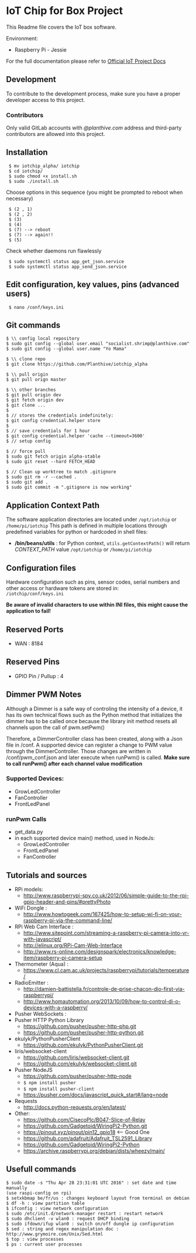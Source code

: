 # IoT Chip for Box Project

This Readme file covers the IoT box software.    

Environment:
* Raspberry Pi - Jessie

For the full documentation please refer to 
[Official IoT Project Docs](http://escorp.ddns.net:55575/iotbox/software-docs/)

## Development
To contribute to the development process, make sure you have a proper developer 
access to this project.   
### Contributors
Only valid GitLab accounts with <i>@planthive.com</i> address and third-party 
contributors are allowed into this project. 



## Installation
     $ mv iotchip_alpha/ iotchip
     $ cd iotchip/
     $ sudo chmod +x install.sh
     $ sudo ./install.sh

Choose options in this sequence (you might be prompted to reboot when necessary)

     $ (2 , 1)
     $ (2 , 2)
     $ (3)
     $ (4)
     $ (7) --> reboot
     $ (7) --> again!!
     $ (5)



Check whether daemons run flawlessly

     $ sudo systemctl status app_get_json.service
     $ sudo systemctl status app_send_json.service


## Edit configuration, key values, pins  (advanced users)
     $ nano /conf/keys.ini 


## Git commands

    $ \\ config local repository
    $ sudo git config --global user.email "socialist.shrimp@planthive.com"
    $ sudo git config --global user.name "Yo Mama"

    $ \\ clone repo
    $ git clone https://github.com/Planthive/iotchip_alpha

    $ \\ pull origin
    $ git pull orign master
    
    $ \\ other branches
    $ git pull origin dev
    $ git fetch origin dev
    $ git clone ...
    $ 
    $ // stores the credentials indefinitely:
    $ git config credential.helper store
    $
    $ // save credentials for 1 hour
    $ git config credential.helper 'cache --timeout=3600'
    $ // setup config

    $ // force pull
    $ sudo git fetch origin alpha-stable
    $ sudo git reset --hard FETCH_HEAD
   
    $ // Clean up worktree to match .gitignore
    $ sudo git rm -r --cached .
    $ sudo git add .
    $ sudo git commit -m ".gitignore is now working"

## Application Context Path
The software application directories are located under `/opt/iotchip` or `/home/pi/iotchip`
This path is defined in multiple locations through predefined variables for python 
or hardcoded in shell files:
* <b>/bin/beans/utils</b> : for Python context, `utils.getContextPath()` will 
return <i>CONTEXT_PATH</i> value `/opt/iotchip` or `/home/pi/iotchip`

## Configuration files
Hardware configuration such as pins, sensor codes, serial numbers and other 
access or hardware tokens are stored in:  
`/iotchip/conf/keys.ini` 

<b>Be aware of invalid characters to use within INI files, this might cause the 
application to fail!</b> 

## Reserved Ports
* WAN : 8184

## Reserved Pins
* GPIO Pin / Pullup : 4



## Dimmer PWM Notes
Although a Dimmer is a safe way of controling the intensity of a device, it has its own 
technical flows such as the Python method that initializes the dimmer has to be called once 
because the library init method resets all channels upon the call of pwm.setPwm()

Therefore, a DimmerController class has been created, along with a Json file in /conf.
A supported device can register a change to PWM value through the DimmerController. 
Those changes are written in /conf/pwm_conf.json and later execute when runPwm() is called.
<b>Make sure to call runPwm() after each channel value modification</b>

### Supported Devices:
* GrowLedController
* FanController
* FrontLedPanel

### runPwm Calls
* get_data.py
* in each supported device main() method, used in NodeJs:
	* GrowLedController
	* FrontLedPanel
	* FanController

## Tutorials and sources
* RPi models:
    * http://www.raspberrypi-spy.co.uk/2012/06/simple-guide-to-the-rpi-gpio-header-and-pins/#prettyPhoto
* WiFi Dongle :
    * http://www.howtogeek.com/167425/how-to-setup-wi-fi-on-your-raspberry-pi-via-the-command-line/
* RPi Web Cam Interface : 
    * http://www.sitepoint.com/streaming-a-raspberry-pi-camera-into-vr-with-javascript/
    * http://elinux.org/RPi-Cam-Web-Interface
    * http://www.rs-online.com/designspark/electronics/knowledge-item/raspberry-pi-camera-setup
* Thermometer (Aqua) : 
    * https://www.cl.cam.ac.uk/projects/raspberrypi/tutorials/temperature/
* RadioEmitter : 
    * http://damien-battistella.fr/controle-de-prise-chacon-dio-first-via-raspberrypi/
    * http://www.homautomation.org/2013/10/09/how-to-control-di-o-devices-with-a-raspberry/
* Pusher WebSockets : 
* Pusher HTTP Python Library
    * https://github.com/pusher/pusher-http-php.git
    * https://github.com/pusher/pusher-http-python.git
* ekulyk/PythonPusherClient
    * https://github.com/ekulyk/PythonPusherClient.git
* liris/websocket-client		
    * https://github.com/liris/websocket-client.git
    * https://github.com/ekulyk/websocket-client.git
* Pusher NodeJS
    * https://github.com/pusher/pusher-http-node
    * `$ npm install pusher`
    * `$ npm install pusher-client`
    * https://pusher.com/docs/javascript_quick_start#/lang=node
* Requests
    * http://docs.python-requests.org/en/latest/
* Other:
    * https://github.com/CisecoPlc/B047-Slice-of-Relay
    * https://github.com/Gadgetoid/WiringPi2-Python.git
    * https://pinout.xyz/pinout/pin12_gpio18 <-- Good One
    * https://github.com/adafruit/Adafruit_TSL2591_Library
    * https://github.com/Gadgetoid/WiringPi2-Python
    * https://archive.raspberrypi.org/debian/dists/wheezy/main/

## Usefull commands
	$ sudo date -s "Thu Apr 28 23:31:01 UTC 2016" : set date and time manually 
	(use raspi-config on rpi)
	$ setxkbmap be/fr/us : changes keyboard layout from terminal on debian 
	$ df -h : view partition table
	$ ifconfig : view network configuration 
	$ sudo /etc/init.d/network-manager restart : restart network
	$ sudo dhclient -v wlan0 : request DHCP binding
	$ sudo ifdown/ifup wlan0 : switch on/off dungle ip configuration
	$ sed : string and regex manipulation doc : http://www.grymoire.com/Unix/Sed.html
	$ top : view processes
	$ ps : current user processes
	
